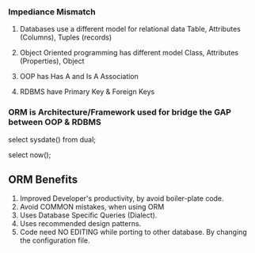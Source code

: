 ### Impediance Mismatch
1. Databases use a different model for relational data
	Table, Attributes (Columns), Tuples (records)
2. Object Oriented programming has different model
	Class, Attributes (Properties), Object

3. OOP has Has A and Is A Association
4. RDBMS have Primary Key & Foreign Keys

### ORM is Architecture/Framework used for bridge the GAP between OOP & RDBMS

select sysdate() from dual;

select now();

## ORM Benefits

1. Improved Developer's productivity, by avoid boiler-plate code.
2. Avoid COMMON mistakes, when using ORM
3. Uses Database Specific Queries (Dialect).
4. Uses recommended design patterns.
5. Code need NO EDITING while porting to other database.
    By changing the configuration file.



